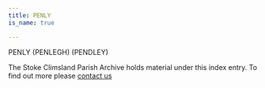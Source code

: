 ```yaml
---
title: PENLY
is_name: true

---
```


PENLY (PENLEGH) (PENDLEY)


The Stoke Climsland Parish Archive holds material under this index entry. To find out more please [contact us](/contact/)

